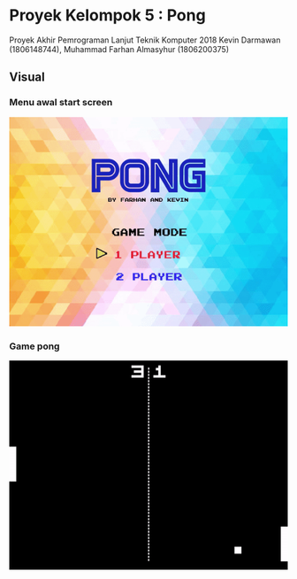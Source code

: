 # Proyek Kelompok 5 : Pong
Proyek Akhir Pemrograman Lanjut Teknik Komputer 2018 Kevin Darmawan (1806148744), Muhammad Farhan Almasyhur (1806200375)
## Visual
### Menu awal start screen
![](Media/Menu.gif)
### Game pong
![](Media/Pong.gif.gif)



